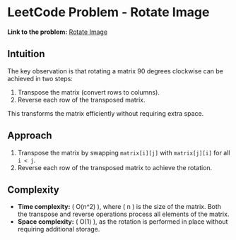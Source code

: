 # LeetCode Problem - Rotate Image

**Link to the problem:** [Rotate Image](https://leetcode.com/problems/rotate-image/description/)

## Intuition
The key observation is that rotating a matrix 90 degrees clockwise can be achieved in two steps:
1. Transpose the matrix (convert rows to columns).
2. Reverse each row of the transposed matrix.

This transforms the matrix efficiently without requiring extra space.

## Approach
1. Transpose the matrix by swapping `matrix[i][j]` with `matrix[j][i]` for all `i < j`.
2. Reverse each row of the transposed matrix to achieve the rotation.

## Complexity
- **Time complexity:** \( O(n^2) \), where \( n \) is the size of the matrix. Both the transpose and reverse operations process all elements of the matrix.
- **Space complexity:** \( O(1) \), as the rotation is performed in place without requiring additional storage.
